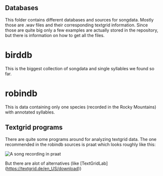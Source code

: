 ## Databases
This folder contains different databases and sources for songdata. Mostly those are .wav files
and their corresponding textgrid information. Since those are quite big only a
few examples are actually stored in the repository, but there is information on how
to get all the files.

# birddb
This is the biggest collection of songdata and single syllables we found so far.

# robindb
This is data containing only one species (recorded in the Rocky Mountains) with annotated
syllables.

## Textgrid programs
There are quite some programs around for analyzing textgrid data. The one recommended in the robindb
sources is praat which looks roughly like this:

![A song recording in praat](https://goo.gl/photos/Fi4EA26cz4pomGjY8 "Praat UI")

But there are alot of alternatives (like [TextGridLab] (https://textgrid.de/en_US/download))
